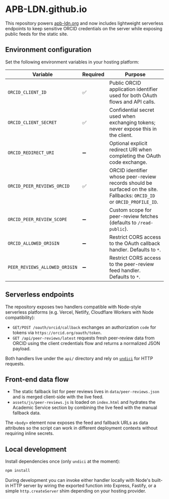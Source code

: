 # APB-LDN.github.io

This repository powers [apb-ldn.org](https://apb-ldn.org/) and now includes lightweight serverless endpoints to keep sensitive
ORCID credentials on the server while exposing public feeds for the static site.

## Environment configuration

Set the following environment variables in your hosting platform:

| Variable | Required | Purpose |
| --- | --- | --- |
| `ORCID_CLIENT_ID` | ✅ | Public ORCID application identifier used for both OAuth flows and API calls. |
| `ORCID_CLIENT_SECRET` | ✅ | Confidential secret used when exchanging tokens; never expose this in the client. |
| `ORCID_REDIRECT_URI` | ➖ | Optional explicit redirect URI when completing the OAuth code exchange. |
| `ORCID_PEER_REVIEWS_ORCID` | ✅ | ORCID identifier whose peer-review records should be surfaced on the site. Fallbacks: `ORCID_ID` or `ORCID_PROFILE_ID`. |
| `ORCID_PEER_REVIEW_SCOPE` | ➖ | Custom scope for peer-review fetches (defaults to `/read-public`). |
| `ORCID_ALLOWED_ORIGIN` | ➖ | Restrict CORS access to the OAuth callback handler. Defaults to `*`. |
| `PEER_REVIEWS_ALLOWED_ORIGIN` | ➖ | Restrict CORS access to the peer-review feed handler. Defaults to `*`. |

## Serverless endpoints

The repository exposes two handlers compatible with Node-style serverless platforms (e.g. Vercel, Netlify, Cloudflare Workers
with Node compatibility):

- `GET/POST /oauth/orcid/callback` exchanges an authorization `code` for tokens via `https://orcid.org/oauth/token`.
- `GET /api/peer-reviews/latest` requests fresh peer-review data from ORCID using the client credentials flow and returns a
  normalized JSON payload.

Both handlers live under the `api/` directory and rely on [`undici`](https://github.com/nodejs/undici) for HTTP requests.

## Front-end data flow

- The static fallback list for peer reviews lives in `data/peer-reviews.json` and is merged client-side with the live feed.
- `assets/js/peer-reviews.js` is loaded on `index.html` and hydrates the Academic Service section by combining the live feed with
the manual fallback data.

The `<body>` element now exposes the feed and fallback URLs as data attributes so the script can work in different deployment
contexts without requiring inline secrets.

## Local development

Install dependencies once (only `undici` at the moment):

```bash
npm install
```

During development you can invoke either handler locally with Node's built-in HTTP server by wiring the exported function into
Express, Fastify, or a simple `http.createServer` shim depending on your hosting provider.
